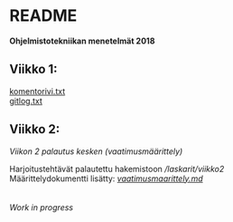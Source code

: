 # README

**Ohjelmistotekniikan menetelmät 2018**



## Viikko 1:

[komentorivi.txt](https://github.com/oskarioskari/otm-harjoitustyo/blob/master/laskarit/viikko1/komentorivi.txt)\
[gitlog.txt](https://github.com/oskarioskari/otm-harjoitustyo/blob/master/laskarit/viikko1/gitlog.txt)



## Viikko 2:

*Viikon 2 palautus kesken (vaatimusmäärittely)*

Harjoitustehtävät palautettu hakemistoon */laskarit/viikko2*\
Määrittelydokumentti lisätty: [*vaatimusmaarittely.md*](https://github.com/oskarioskari/otm-harjoitustyo/blob/master/dokumentointi/vaatimusmaarittely.md)
\
\
\
*Work in progress*
